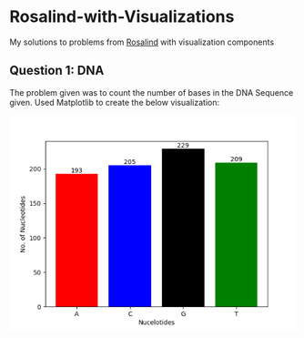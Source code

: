 # Rosalind-with-Visualizations
My solutions to problems from [Rosalind](https://rosalind.info/problems/list-view/) with visualization components 

## Question 1: DNA

The problem given was to count the number of bases in the DNA Sequence given. Used Matplotlib to create the below visualization: 

![DNA Nulceotide count](Question1_DNA/Visualization/PlotAttempt1.png)